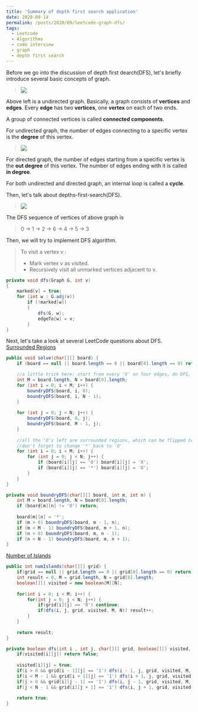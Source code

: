 ```yaml
---
title: 'Summary of depth first search application'
date: 2020-09-14
permalink: /posts/2020/09/leetcode-graph-dfs/
tags:
  - Leetcode
  - Algorithms
  - code interview
  - graph
  - depth first search
---
```


Before we go into the discussion of depth first dearch(DFS), let's briefly introduce several basic concepts of graph.

<!--more-->

> ![](https://xiaoluo-whu.github.io/files/images/graph_concepts.png)

Above left is a undirected graph. Basically, a graph consists of **vertices** and **edges**. Every **edge** has two **vertices**, one **vertex** on each of two ends.

A group of connected vertices is called **connected components**.

For undirected graph, the number of edges connecting to a specific vertex is the **degree** of this vertex.

> ![](https://xiaoluo-whu.github.io/files/images/directed_graph.jpg)

For directed graph, the number of edges starting from a specific vertex is the **out degree** of this vertex. 
The number of edges ending with it is called **in degree**.

For both undirected and directed graph, an internal loop is called a **cycle**.

Then, let's talk about depths-first-search(DFS).

> ![](https://xiaoluo-whu.github.io/files/images/graph_dfs.png)

The DFS sequence of vertices of above graph is 

> 0 -> 1 -> 2 -> 6 -> 4 -> 5 -> 3

Then, we will try to implement DFS algorithm.

> To visit a vertex v :
> * Mark vertex v as visited.
> * Recursively visit all unmarked vertices adjacent to v.

```java
private void dfs(Graph G, int v)
{
    marked[v] = true;
    for (int w : G.adj(v))
        if (!marked[w])
        {
            dfs(G, w);
            edgeTo[w] = v;
        }
}
```

Next, let's take a look at several LeetCode questions about DFS.
[Surrounded Regions](https://leetcode.com/problems/surrounded-regions/)
```java
public void solve(char[][] board) {
    if (board == null || board.length == 0 || board[0].length == 0) return;

    //a little trick here: start from every 'O' on four edges, do DFS, mark every connected 'O' as '*'
    int M = board.length, N = board[0].length;
    for (int i = 0; i < M; i++) {
        boundryDFS(board, i, 0);
        boundryDFS(board, i, N - 1);
    }
    
    for (int j = 0; j < N; j++) {
        boundryDFS(board, 0, j);
        boundryDFS(board, M - 1, j);
    }
    
    //all the 'O's left are surrounded regions, which can be flipped to 'X'
    //don't forget to change '*' back to 'O' 
    for (int i = 0; i < M; i++) {
        for (int j = 0; j < N; j++) {
            if (board[i][j] == 'O') board[i][j] = 'X';
            if (board[i][j] == '*') board[i][j] = 'O';
        }
    }
}

private void boundryDFS(char[][] board, int m, int n) {
    int M = board.length, N = board[0].length; 
    if (board[m][n] != 'O') return;
    
    board[m][n] = '*';
    if (m > 0) boundryDFS(board, m - 1, n);
    if (m < M - 1) boundryDFS(board, m + 1, n);
    if (n > 0) boundryDFS(board, m, n - 1);
    if (n < N - 1) boundryDFS(board, m, n + 1);
}
```

[Number of Islands](https://leetcode.com/problems/number-of-islands/)
```java
public int numIslands(char[][] grid) {
    if(grid == null || grid.length == 0 || grid[0].length == 0) return 0;
    int result = 0, M = grid.length, N = grid[0].length;
    boolean[][] visited = new boolean[M][N];
    
    for(int i = 0; i < M; i++) {
        for(int j = 0; j < N; j++) {
            if(grid[i][j] == '0') continue;
            if(dfs(i, j, grid, visited, M, N)) result++;
        }
    }
    
    return result;
}

private boolean dfs(int i , int j, char[][] grid, boolean[][] visited, int M, int N) {
    if(visited[i][j]) return false;
    
    visited[i][j] = true;
    if(i > 0 && grid[i - 1][j] == '1') dfs(i - 1, j, grid, visited, M, N);
    if(i < M - 1 && grid[i + 1][j] == '1') dfs(i + 1, j, grid, visited, M, N);
    if(j > 0 && grid[i][j - 1] == '1') dfs(i, j - 1, grid, visited, M, N);
    if(j < N - 1 && grid[i][j + 1] == '1') dfs(i, j + 1, grid, visited, M, N);
    
    return true;
}
```